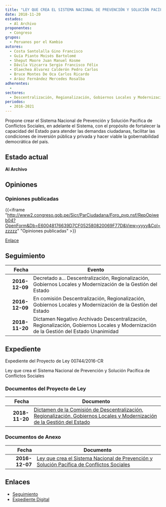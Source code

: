 ```yaml
---
title: "LEY QUE CREA EL SISTEMA NACIONAL DE PREVENCIÓN Y SOLUCIÓN PACÍFICA DE CONFLICTOS SOCIALES"
date: 2018-11-20
estados: 
  - Al Archivo
proponentes: 
  - Congreso
grupos: 
  - Peruanos por el Kambio
autores: 
  - Costa Santolalla Gino Francisco
  - Guía Pianto Moisés Bartolomé
  - Sheput Moore Juan Manuel Kosme
  - Dávila Vizcarra Sergio Francisco Félix
  - Olaechea Álvarez Calderón Pedro Carlos
  - Bruce Montes De Oca Carlos Ricardo
  - Aráoz Fernández Mercedes Rosalba
adherentes: 
  - 
sectores: 
  - Descentralización, Regionalización, Gobiernos Locales y Modernización de la Gestión del Estado
periodos: 
  - 2016-2021
---
```


Propone crear el Sistema Nacional de Prevención y Solución Pacífica de Conflictos Sociales, en adelante el Sistema, con el propósito de fortalecer la capacidad del Estado para atender las demandas ciudadanas, facilitar las condiciones de inversión pública y privada y hacer viable la gobernabilidad democrática del país.


## Estado actual

**Al Archivo**

## Opiniones

### Opiniones publicadas

{{<iframe "http://www2.congreso.gob.pe/Sicr/ParCiudadana/Foro_pvp.nsf/RepOpiweb04?OpenForm&Db=E60048176639D7CF052580820069F77D&View=yyyy&Col=zzzzz" "Opiniones publicadas" >}}

[Enlace](http://www2.congreso.gob.pe/Sicr/ParCiudadana/Foro_pvp.nsf/RepOpiweb04?OpenForm&Db=E60048176639D7CF052580820069F77D&View=yyyy&Col=zzzzz)

## Seguimiento

| Fecha | Evento |
|------:|--------|
| **2016-12-09** | Decretado a... Descentralización, Regionalización, Gobiernos Locales y Modernización de la Gestión del Estado|
| **2016-12-09** | En comisión Descentralización, Regionalización, Gobiernos Locales y Modernización de la Gestión del Estado|
| **2018-11-20** | Dictamen Negativo Archivado Descentralización, Regionalización, Gobiernos Locales y Modernización de la Gestión del Estado Unanimidad|


## Expediente

Expediente del Proyecto de Ley 00744/2016-CR

Ley que crea el Sistema Nacional de Prevención y Solución Pacífica de Conflictos Sociales


### Documentos del Proyecto de Ley

| Fecha | Documento |
|------:|--------|
| **2018-11-20** | [Dictamen de la Comisión de Descentralización, Regionalización, Gobiernos Locales y Modernización de la Gestión del Estado](http://www.leyes.congreso.gob.pe/Documentos/2016_2021/Dictamenes/Proyectos_de_Ley/00744DC08MAY20181120.pdf) |

### Documentos de Anexo

| Fecha | Documento |
|------:|--------|
| **2016-12-07** | [Ley que crea el Sistema Nacional de Prevención y Solución Pacífica de Conflictos Sociales](http://www.leyes.congreso.gob.pe/Documentos/2016_2021/Proyectos_de_Ley_y_de_Resoluciones_Legislativas/PL0074420161207..pdf) |

## Enlaces 

- [Seguimiento](http://www2.congreso.gob.pe/Sicr/TraDocEstProc/CLProLey2016.nsf/f7fff46988ca05b1052578e100829cc7/f1622a840f10d97605258082005a6de2?OpenDocument)
- [Expediente Digital](http://www2.congreso.gob.pehttp://www2.congreso.gob.pe/Sicr/TraDocEstProc/CLProLey2016.nsf/f7fff46988ca05b1052578e100829cc7/f1622a840f10d97605258082005a6de2?OpenDocument&Click=05257FB7005EB655.eb71d0cf91d8294e05256cdf006b5706/$Body/0.1C6C)
